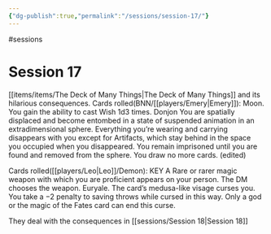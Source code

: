```yaml
---
{"dg-publish":true,"permalink":"/sessions/session-17/"}
---
```


#sessions 
# Session 17

[[items/items/The Deck of Many Things\|The Deck of Many Things]] and its hilarious consequences.
Cards rolled(BNN/[[players/Emery\|Emery]]): 
Moon. You gain the ability to cast Wish 1d3 times.
Donjon You are spatially displaced and become entombed in a state of suspended animation in an extradimensional sphere. Everything you’re wearing and carrying disappears with you except for Artifacts, which stay behind in the space you occupied when you disappeared. You remain imprisoned until you are found and removed from the sphere. You draw no more cards. (edited)

Cards rolled([[players/Leo\|Leo]]/Demon):
KEY
A Rare or rarer magic weapon with which you are proficient appears on your person. The DM chooses the weapon.
Euryale. The card’s medusa-like visage curses you. You take a −2 penalty to saving throws while cursed in this way. Only a god or the magic of the Fates card can end this curse.

They deal with the consequences in [[sessions/Session 18\|Session 18]]